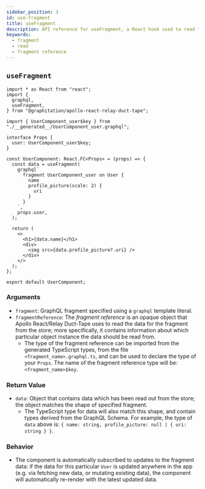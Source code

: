 ```yaml
---
sidebar_position: 3
id: use-fragment
title: useFragment
description: API reference for useFragment, a React hook used to read fragment data from the Relay store using a fragment reference
keywords:
  - fragment
  - read
  - fragment reference
---
```


## `useFragment`

```tsx
import * as React from "react";
import {
  graphql,
  useFragment,
} from "@graphitation/apollo-react-relay-duct-tape";

import { UserComponent_user$key } from "./__generated__/UserComponent_user.graphql";

interface Props {
  user: UserComponent_user$key;
}

const UserComponent: React.FC<Props> = (props) => {
  const data = useFragment(
    graphql`
      fragment UserComponent_user on User {
        name
        profile_picture(scale: 2) {
          uri
        }
      }
    `,
    props.user,
  );

  return (
    <>
      <h1>{data.name}</h1>
      <div>
        <img src={data.profile_picture?.uri} />
      </div>
    </>
  );
};

export default UserComponent;
```

### Arguments

- `fragment`: GraphQL fragment specified using a `graphql` template literal.
- `fragmentReference`: The _fragment reference_ is an opaque object that Apollo React/Relay Duct-Tape uses to read the data for the fragment from the store; more specifically, it contains information about which particular object instance the data should be read from.
  - The type of the fragment reference can be imported from the generated TypeScript types, from the file `<fragment_name>.graphql.ts`, and can be used to declare the type of your `Props`. The name of the fragment reference type will be: `<fragment_name>$key`.

### Return Value

- `data`: Object that contains data which has been read out from the store; the object matches the shape of specified fragment.
  - The TypeScript type for data will also match this shape, and contain types derived from the GraphQL Schema. For example, the type of `data` above is: `{ name: string, profile_picture: null | { uri: string } }`.

### Behavior

- The component is automatically subscribed to updates to the fragment data: if the data for this particular `User` is updated anywhere in the app (e.g. via fetching new data, or mutating existing data), the component will automatically re-render with the latest updated data.
